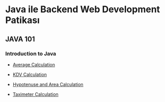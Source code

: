 
# Java ile Backend Web Development Patikası
## JAVA 101

### Introduction to Java
* [Average Calculation](https://github.com/alierqul/Patika_JWBDP_Java_101/blob/main/src/com/patika/average/AverageCalculation.java)

* [KDV Calculation](https://github.com/alierqul/Patika_JWBDP_Java_101/blob/main/src/com/patika/kdv/KDVCalculation.java)

* [Hypotenuse and Area Calculation](https://github.com/alierqul/Patika_JWBDP_Java_101/blob/main/src/com/patika/hypotenuse/HypotenuseCalculation.java)

* [Taximeter Calculation](https://github.com/alierqul/Patika_JWBDP_Java_101/blob/main/src/com/patika/taximeter/TaxiMeterCalculation.java)
